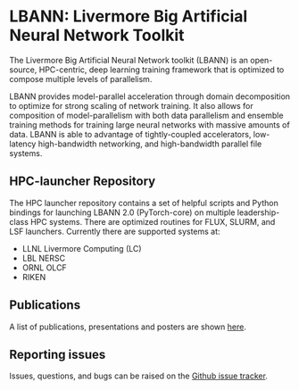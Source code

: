 # LBANN: Livermore Big Artificial Neural Network Toolkit

The Livermore Big Artificial Neural Network toolkit (LBANN) is an
open-source, HPC-centric, deep learning training framework that is
optimized to compose multiple levels of parallelism.

LBANN provides model-parallel acceleration through domain
decomposition to optimize for strong scaling of network training.  It
also allows for composition of model-parallelism with both data
parallelism and ensemble training methods for training large neural
networks with massive amounts of data.  LBANN is able to advantage of
tightly-coupled accelerators, low-latency high-bandwidth networking,
and high-bandwidth parallel file systems.

## HPC-launcher Repository

The HPC launcher repository contains a set of helpful scripts and
Python bindings for launching LBANN 2.0 (PyTorch-core) on multiple
leadership-class HPC systems.  There are optimized routines for FLUX,
SLURM, and LSF launchers.  Currently there are supported systems at:
 - LLNL Livermore Computing (LC)
 - LBL NERSC
 - ORNL OLCF
 - RIKEN
 
## Publications

A list of publications, presentations and posters are shown
[here](https://lbann.readthedocs.io/en/latest/publications.html).

## Reporting issues
Issues, questions, and bugs can be raised on the [Github issue
tracker](https://github.com/LBANN/lbann/issues).

